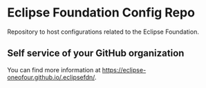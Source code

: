 # Eclipse Foundation Config Repo

Repository to host configurations related to the Eclipse Foundation.

## Self service of your GitHub organization

You can find more information at <https://eclipse-oneofour.github.io/.eclipsefdn/>.
